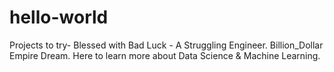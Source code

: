 # hello-world
Projects to try-
Blessed with Bad Luck - A Struggling Engineer.
Billion_Dollar Empire Dream.
Here to learn more about Data Science & Machine Learning.
